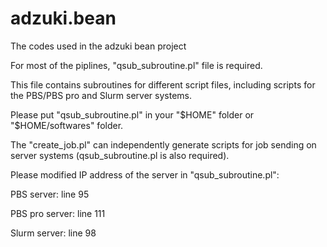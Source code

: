 # adzuki.bean
The codes used in the adzuki bean project

For most of the piplines, "qsub_subroutine.pl" file is required.

This file contains subroutines for different script files, including scripts for the PBS/PBS pro and Slurm server systems.

Please put "qsub_subroutine.pl" in your "$HOME" folder or "$HOME/softwares" folder.

The "create_job.pl" can independently generate scripts for job sending on server systems (qsub_subroutine.pl is also required).

Please modified IP address of the server in "qsub_subroutine.pl":

PBS server:
line 95

PBS pro server:
line 111

Slurm server:
line 98
